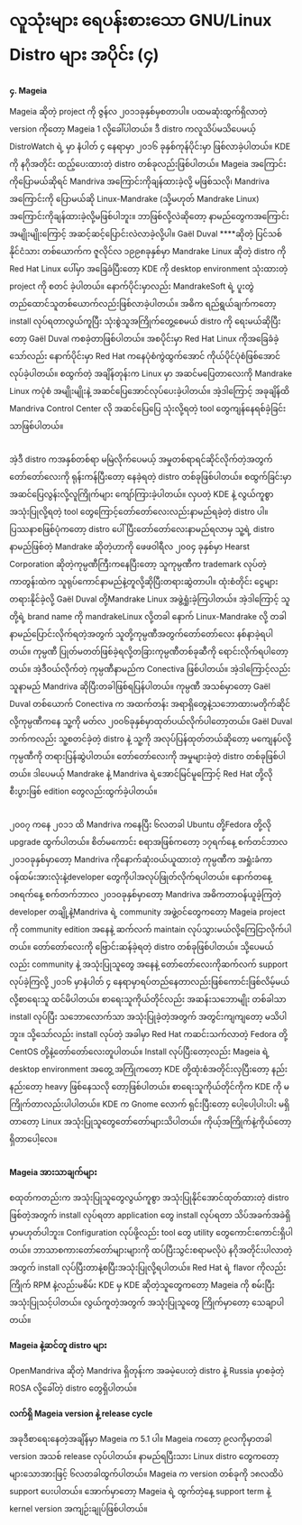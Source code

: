 # လူသုံးများ ရေပန်းစားသော GNU/Linux Distro များ အပိုင်း (၄)

**၄. Mageia**

Mageia ဆိုတဲ့ project ကို ဇွန်လ ၂၀၁၁ခုနှစ်မှစတာပါ။ ပထမဆုံးထွက်ရှိလာတဲ့ version ကိုတော့ Mageia 1 လို့ခေါ်ပါတယ်။ ဒီ distro ကလူသိပ်မသိပေမယ့် DistroWatch ရဲ့ မှာ နံပါတ် ၄ နေရာမှာ ၂၀၁၆ ခုနှစ်ကုန်ပိုင်းမှာ ဖြစ်လာခဲ့ပါတယ်။ KDE ကို နဂိုအတိုင်း ထည့်ပေးထားတဲ့ distro တစ်ခုလည်းဖြစ်ပါတယ်။ Mageia အကြောင်းကိုပြောမယ်ဆိုရင် Mandriva အကြောင်းကိုချန်ထားခဲ့လို့ မဖြစ်သလို၊ Mandriva အကြောင်းကို ပြောမယ်ဆို Linux-Mandrake (သို့မဟုတ် Mandrake Linux) အကြောင်းကိုချန်ထားခဲ့လို့မဖြစ်ပါဘူး။ ဘာဖြစ်လို့လဲဆိုတော့ နာမည်တွေကအကြောင်းအမျိုးမျိုးကြောင့် အဆင့်ဆင့်ပြောင်းလဲလာခဲ့လို့ပါ။ Gaël Duval \*\*\*\*ဆိုတဲ့ ပြင်သစ်နိုင်ငံသား တစ်ယောက်က ဇူလိုင်လ ၁၉၉၈ခုနှစ်မှာ Mandrake Linux ဆိုတဲ့ distro ကို Red Hat Linux ပေါ်မှာ အခြေခံပြီးတော့ KDE ကို desktop environment သုံးထားတဲ့ project ကို စတင် ခဲ့ပါတယ်။ နောက်ပိုင်းမှာလည်း MandrakeSoft ရဲ့ ပူးတွဲတည်ထောင်သူတစ်ယောက်လည်းဖြစ်လာခဲ့ပါတယ်။ အဓိက ရည်ရွယ်ချက်ကတော့ install လုပ်ရတာလွယ်ကူပြီး သုံးစွဲသူအကြိုက်တွေ့စေမယ် distro ကို ရေးမယ်ဆိုပြီးတော့ Gaël Duval ကစခဲ့တာဖြစ်ပါတယ်။ အစပိုင်းမှာ Red Hat Linux ကိုအခြေခံခဲ့သော်လည်း နောက်ပိုင်းမှာ Red Hat ကနေပုံစံကွဲထွက်အောင် ကိုယ်ပိုင်ပုံစံဖြစ်အောင်လုပ်ခဲ့ပါတယ်။ စထွက်တဲ့ အချိန်တုန်းက Linux မှာ အဆင်မပြေတာလေးကို Mandrake Linux ကပုံစံ အမျိုးမျိုးနဲ့ အဆင်ပြေအောင်လုပ်ပေးခဲ့ပါတယ်။ အဲ့ဒါကြောင့် အခုချိန်ထိ Mandriva Control Center လို အဆင်ပြေပြေ သုံးလို့ရတဲ့ tool တွေကျန်နေရစ်ခဲ့ခြင်း သာဖြစ်ပါတယ်။

<figure><img src="../.gitbook/assets/mandrake-linux-wiki-i11.jpg" alt=""><figcaption></figcaption></figure>

အဲ့ဒီ distro ကအနှစ်တစ်ရာ မမြဲလိုက်ပေမယ့် အမှုတစ်ရာရင်ဆိုင်လိုက်တဲ့အတွက် တော်တော်လေးကို ရုန်းကန်ပြီးတော့ နေခဲ့ရတဲ့ distro တစ်ခုဖြစ်ပါတယ်။ စထွက်ခြင်းမှာ အဆင်ပြေလွန်းလို့လူကြိုက်များ ကျော်ကြားခဲ့ပါတယ်။ လှပတဲ့ KDE နဲ့ လွယ်ကူစွာ အသုံးပြုလို့ရတဲ့ tool တွေကြောင့်တော်တော်လေးလည်းနာမည်ရခဲ့တဲ့ distro ပါ။ ပြဿနာစဖြစ်ပုံကတော့ distro ပေါ်ပြီးတော်တော်လေးနာမည်ရလာမှ သူ့ရဲ့ distro နာမည်ဖြစ်တဲ့ Mandrake ဆိုတဲ့ဟာကို ဖေဖဝါရီလ ၂၀၀၄ ခုနှစ်မှာ Hearst Corporation ဆိုတဲ့ကုမ္ပဏီကြီးကနေပြီးတော့ သူကုမ္ပဏီက trademark လုပ်တဲ့ ကာတွန်းထဲက သူရုပ်ကောင်နာမည်နဲ့တူလို့ဆိုပြီးတရားဆွဲတာပါ။ ထုံးစံတိုင်း ငွေများ တရားနိုင်ခဲ့လို့ Gaël Duval တို့Mandrake Linux အဖွဲ့ရှုံးခဲ့ကြပါတယ်။ အဲ့ဒါကြောင့် သူတို့ရဲ့ brand name ကို mandrakeLinux လို့တခါ နောက် Linux-Mandrake လို့ တခါနာမည်ပြောင်းလိုက်ရတဲ့အတွက် သူတို့ကုမ္ပဏီအတွက်တော်တော်လေး နစ်နာခဲ့ရပါတယ်။ ကုမ္ပဏီ ပြုတ်မတတ်ဖြစ်ခဲ့ရလို့တခြားကုမ္ပဏီတစ်ခုဆီကို ရောင်းလိုက်ရပါတော့တယ်။ အဲ့ဒီဝယ်လိုက်တဲ့ ကုမ္ပဏီနာမည်က Conectiva ဖြစ်ပါတယ်။ အဲ့ဒါကြောင့်လည်း သူနာမည် Mandriva ဆိုပြီးတခါဖြစ်ရပြန်ပါတယ်။ ကုမ္ပဏီ အသစ်မှာတော့ Gaël Duval တစ်ယောက် Conectiva က အထက်တန်း အရာရှိတွေနဲ့သဘောထားမတိုက်ဆိုင်လို့ကုမ္ပဏီကနေ သူ့ကို မတ်လ ၂၀၀၆ခုနှစ်မှာထုတ်ပယ်လိုက်ပါတော့တယ်။ Gaël Duval ဘက်ကလည်း သူ့စတင်ခဲ့တဲ့ distro နဲ့ သူ့ကို အလုပ်ပြန်ထုတ်တယ်ဆိုတော့ မကျေနပ်လို့ကုမ္ပဏီကို တရားပြန်ဆွဲပါတယ်။ တော်တော်လေးကို အမှုများခဲ့တဲ့ distro တစ်ခုဖြစ်ပါတယ်။ ဒါပေမယ့် Mandrake နဲ့ Mandriva ရဲ့အောင်မြင်မူကြောင့် Red Hat တို့လိုစီးပွားဖြစ် edition တွေလည်းထွက်ခဲ့ပါတယ်။

<figure><img src="../.gitbook/assets/Mandrakeoct301938.jpg" alt=""><figcaption></figcaption></figure>

၂၀၀၇ ကနေ ၂၀၁၁ ထိ Mandriva ကနေပြီး ၆လတခါ Ubuntu တို့Fedora တို့လို upgrade ထွက်ပါတယ်။ စိတ်မကောင်း စရာအဖြစ်ကတော့ ၁၇ရက်နေ့ စက်တင်ဘာလ ၂၀၁၀ခုနှစ်မှာတော့ Mandriva ကိုနောက်ဆုံးဝယ်ယူထားတဲ့ ကုမ္ပဏီက အရှုံးခံကာ ဝန်ထမ်းအားလုံးနဲ့developer တွေကိုပါအလုပ်ဖြုတ်လိုက်ရပါတယ်။ နောက်တနေ့ ၁၈ရက်နေ့ စက်တက်ဘာလ ၂၀၁၀ခုနှစ်မှာတော့ Mandriva အဓိကတာဝန်ယူခဲ့ကြတဲ့ developer တချို့နဲ့Mandriva ရဲ့ community အဖွဲ့ဝင်တွေကတော့ Mageia project ကို community edition အနေနဲ့ ဆက်လက် maintain လုပ်သွားမယ်လို့ကြေငြာလိုက်ပါတယ်။ တော်တော်လေးကို ဗြောင်းဆန်ခဲ့ရတဲ့ distro တစ်ခုဖြစ်ပါတယ်။ သို့ပေမယ်လည်း community နဲ့ အသုံးပြုသူတွေ အနေနဲ့ တော်တော်လေးကိုဆက်လက် support လုပ်ခဲ့ကြလို့ ၂၀၁၆ မှာနံပါတ် ၄ နေရာမှာရပ်တည်နေတာလည်းဖြစ်ကောင်းဖြစ်လိမ့်မယ်လို့စာရေးသူ ထင်မိပါတယ်။ စာရေးသူကိုယ်တိုင်လည်း အဆန်းသဘောမျိုး တစ်ခါသာ install လုပ်ပြီး သဘောလောက်သာ အသုံးပြုခဲ့တဲ့အတွက် အတွင်းကျကျတော့ မသိပါဘူး။ သို့သော်လည်း install လုပ်တဲ့ အခါမှာ Red Hat ကဆင်းသက်လာတဲ့ Fedora တို့ CentOS တို့နဲ့တော်တော်လေးတူပါတယ်။ Install လုပ်ပြီးတော့လည်း Mageia ရဲ့ desktop environment အတွေ့ အကြုံကတော့ KDE တို့ထုံးစံအတိုင်းလှပြီးတော့ နည်းနည်းတော့ heavy ဖြစ်နေသလို တော့ဖြစ်ပါတယ်။ စာရေးသူကိုယ်တိုင်ကိုက KDE ကို မကြိုက်တာလည်းပါပါတယ်။ KDE က Gnome လောက် ရှင်းပြီးတော့ ပေါ့ပေါ့ပါးပါး မရှိတာတော့ Linux အသုံးပြုသူတွေတော်တော်များသိပါတယ်။ ကိုယ့်အကြိုက်နဲ့ကိုယ်တော့ ရှိတာပေါ့လေ။

<figure><img src="../.gitbook/assets/mageia-768x614.png" alt=""><figcaption></figcaption></figure>

**Mageia အားသာချက်များ**

စထုတ်ကတည်းက အသုံးပြုသူတွေလွယ်ကူစွာ အသုံးပြုနိုင်အောင်ထုတ်ထားတဲ့ distro ဖြစ်တဲ့အတွက် install လုပ်ရတာ application တွေ install လုပ်ရတာ သိပ်အခက်အခဲရှိမှာမဟုတ်ပါဘူး။ Configuration လုပ်ဖို့လည်း tool တွေ utility တွေကောင်းကောင်းရှိပါတယ်။ ဘာသာစကားတော်တော်များများကို ထပ်ပြီးသွင်းစရာမလိုပဲ နဂိုအတိုင်းပါလာတဲ့အတွက် install လုပ်ပြီးတာနဲ့စပြီးအသုံးပြုလို့ရပါတယ်။ Red Hat ရဲ့ flavor ကိုလည်းကြိုက် RPM နဲ့လည်းမစိမ်း KDE မှ KDE ဆိုတဲ့သူတွေကတော့ Mageia ကို စမ်းပြီးအသုံးပြုသင့်ပါတယ်။ လွယ်ကူတဲ့အတွက် အသုံးပြုသူတွေ ကြိုက်မှာတော့ သေချာပါတယ်။

**Mageia နဲ့ဆင်တူ distro များ**

OpenMandriva ဆိုတဲ့ Mandriva ရှိတုန်းက အခမဲ့ပေးတဲ့ distro နဲ့ Russia မှာစခဲ့တဲ့ ROSA လို့ခေါ်တဲ့ distro တွေရှိပါတယ်။

**လက်ရှိ Mageia version နဲ့ release cycle**

အခုဒီစာရေးနေတဲ့အချိန်မှာ Mageia က 5.1 ပါ။ Mageia ကတော့ ၉လကိုမှာတခါ version အသစ် release လုပ်ပါတယ်။ နာမည်ရပြီးသား Linux distro တွေကတော့ များသောအားဖြင့် ၆လတခါထွက်ပါတယ်။ Mageia က version တစ်ခုကို ၁၈လထိပဲ support ပေးပါတယ်။ အောက်မှာတော့ Mageia ရဲ့ ထွက်တဲ့နေ့ support term နဲ့ kernel version အကျဉ်းချုပ်ဖြစ်ပါတယ်။

<figure><img src="../.gitbook/assets/Screenshot-from-2016-12-22-00-46-14-768x358.png" alt=""><figcaption></figcaption></figure>

<figure><img src="../.gitbook/assets/ef52510a9d55d0e45afeb8435bd2d2fa.png" alt=""><figcaption></figcaption></figure>
